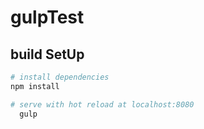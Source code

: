 # gulpTest

## build SetUp

``` bash
# install dependencies
npm install

# serve with hot reload at localhost:8080
  gulp

